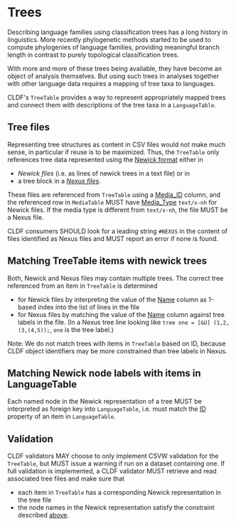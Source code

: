 # Trees

Describing language families using classification trees has a long history in linguistics.
More recently phylogenetic methods started to be used to compute phylogenies of language families,
providing meaningful branch length in contrast to purely topological classification trees.

With more and more of these trees being available, they have become an object of analysis themselves.
But using such trees in analyses together with other language data requires a mapping of tree taxa to
languages.

CLDF's `TreeTable` provides a way to represent appropriately mapped trees and connect them with descriptions
of the tree taxa in a `LanguageTable`.


## Tree files

Representing tree structures as content in CSV files would not make much sense, in particular if reuse is
to be maximized. Thus, the `TreeTable` only references tree data represented using the [Newick format](https://en.wikipedia.org/wiki/Newick_format)
either in
- *Newick files* (i.e. as lines of newick trees in a text file) or in
- a tree block in a [*Nexus files*](https://plewis.github.io/nexus/).

These files are referenced from `TreeTable` using a [Media_ID](https://cldf.clld.org/v1.0/terms.rdf#mediaReference) column,
and the referenced row in `MediaTable` MUST have [Media_Type](https://cldf.clld.org/v1.0/terms.rdf#mediaType) `text/x-nh` for Newick files.
If the media type is different from `text/x-nh`, the file MUST be a Nexus file.

CLDF consumers SHOULD look for a leading string `#NEXUS` in the content of files identified as Nexus files and MUST
report an error if none is found.


## Matching TreeTable items with newick trees

Both, Newick and Nexus files may contain multiple trees. The correct tree referenced from an item in
`TreeTable` is determined
- for Newick files by interpreting the value of the [Name](https://cldf.clld.org/v1.0/terms.rdf#name) column as
  1-based index into the list of lines in the file
- for Nexus files by matching the value of the [Name](https://cldf.clld.org/v1.0/terms.rdf#name) column against tree
  labels in the file. (In a Nexus tree line looking like `tree one = [&U] (1,2,(3,(4,5));`, `one` is the tree label.)

Note: We do not match trees with items in `TreeTable` based on ID, because CLDF object identifiers may be more
constrained than tree labels in Nexus.


## Matching Newick node labels with items in LanguageTable

Each named node in the Newick representation of a tree MUST be interpreted as foreign key into `LanguageTable`, i.e.
must match the [ID](https://cldf.clld.org/v1.0/terms.rdf#id) property of an item in `LanguageTable`.


## Validation

CLDF validators MAY choose to only implement CSVW validation for the `TreeTable`, but MUST issue a warning if run on
a dataset containing one. If full validation is implemented, a CLDF validator MUST retrieve and read associated tree
files and make sure that
- each item in `TreeTable` has a corresponding Newick representation in the tree file
- the node names in the Newick representation satisfy the constraint described [above](#matching-newick-node-labels-with-items-in-languagetable).

